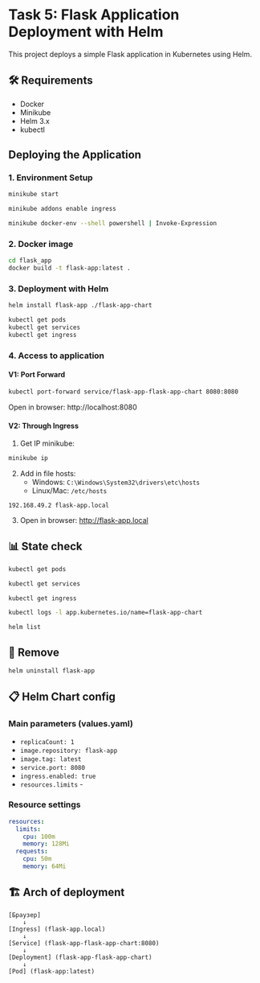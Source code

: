 # Task 5: Flask Application Deployment with Helm

This project deploys a simple Flask application in Kubernetes using Helm.

## 🛠️ Requirements

- Docker
- Minikube
- Helm 3.x
- kubectl

## Deploying the Application

### 1. Environment Setup

```bash
minikube start

minikube addons enable ingress

minikube docker-env --shell powershell | Invoke-Expression
```

### 2. Docker image

```bash
cd flask_app
docker build -t flask-app:latest .
```

### 3. Deployment with Helm

```bash
helm install flask-app ./flask-app-chart

kubectl get pods
kubectl get services
kubectl get ingress
```

### 4. Access to application

#### V1: Port Forward

```bash
kubectl port-forward service/flask-app-flask-app-chart 8080:8080
```

Open in browser: http://localhost:8080

#### V2: Through Ingress

1. Get IP minikube:

```bash
minikube ip
```

2. Add in file hosts:
   - Windows: `C:\Windows\System32\drivers\etc\hosts`
   - Linux/Mac: `/etc/hosts`

```
192.168.49.2 flask-app.local
```

3. Open in browser: http://flask-app.local

## 📊 State check

```bash
kubectl get pods

kubectl get services

kubectl get ingress

kubectl logs -l app.kubernetes.io/name=flask-app-chart

helm list
```

## 🧹 Remove

```bash
helm uninstall flask-app
```

## 📋 Helm Chart config

### Main parameters (values.yaml)

- `replicaCount: 1`
- `image.repository: flask-app`
- `image.tag: latest`
- `service.port: 8080` 
- `ingress.enabled: true`
- `resources.limits` -

### Resource settings

```yaml
resources:
  limits:
    cpu: 100m
    memory: 128Mi
  requests:
    cpu: 50m
    memory: 64Mi
```

## 🏗️ Arch of deployment

```
[Браузер]
    ↓
[Ingress] (flask-app.local)
    ↓
[Service] (flask-app-flask-app-chart:8080)
    ↓
[Deployment] (flask-app-flask-app-chart)
    ↓
[Pod] (flask-app:latest)
```
